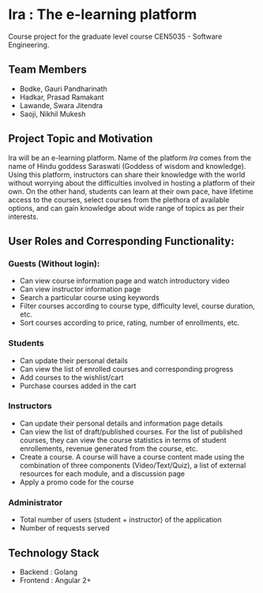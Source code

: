 # Ira : The e-learning platform
Course project for the graduate level course CEN5035 - Software Engineering.

## Team Members
* Bodke, Gauri Pandharinath
* Hadkar, Prasad Ramakant
* Lawande, Swara Jitendra
* Saoji, Nikhil Mukesh

## Project Topic and Motivation
Ira will be an e-learning platform. Name of the platform *Ira* comes from the name of Hindu goddess Saraswati (Goddess of wisdom and knowledge). Using this platform, instructors can share their knowledge with the world without worrying about the difficulties involved in hosting a platform of their own. On the other hand, students can learn at their own pace, have lifetime access to the courses, select courses from the plethora of available options, and can gain knowledge about wide range of topics as per their interests.

## User Roles and Corresponding Functionality:
### Guests (Without login):
* Can view course information page and watch introductory video
* Can view instructor information page
* Search a particular course using keywords
* Filter courses according to course type, difficulty level, course duration, etc.
* Sort courses according to price, rating, number of enrollments, etc.

### Students
* Can update their personal details
* Can view the list of enrolled courses and corresponding progress
* Add courses to the wishlist/cart
* Purchase courses added in the cart

### Instructors
* Can update their personal details and information page details
* Can view the list of draft/published courses. For the list of published courses, they can view the course statistics in terms of student enrollements, revenue generated from the course, etc.
* Create a course. A course will have a course content made using the combination of three components (Video/Text/Quiz), a list of external resources for each module, and a discussion page
* Apply a promo code for the course

### Administrator
* Total number of users (student + instructor) of the application
* Number of requests served

## Technology Stack
* Backend : Golang
* Frontend : Angular 2+